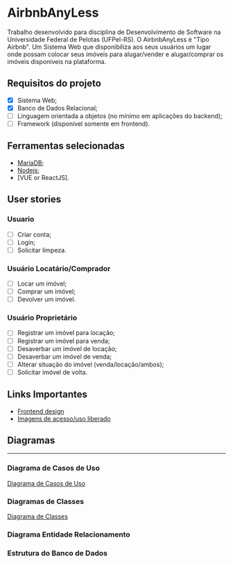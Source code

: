 # AirbnbAnyLess
Trabalho desenvolvido para disciplina de Desenvolvimento de Software na Universidade Federal de Pelotas (UFPel-RS). O AirbnbAnyLess é "Tipo Airbnb". Um Sistema Web que disponibiliza aos seus usuários um lugar onde possam colocar seus imóveis para alugar/vender e alugar/comprar os imóveis disponíveis na plataforma.

## Requisitos do projeto
- [x] Sistema Web;
- [x] Banco de Dados Relacional;
- [ ] Linguagem orientada a objetos (no mínimo em aplicações do backend);
- [ ] Framework (disponível somente em frontend).

## Ferramentas selecionadas
- [MariaDB](https://mariadb.org);
- [Nodejs](https://nodejs.org/en/);
- [VUE or ReactJS].

## User stories
### Usuario
- [ ] Criar conta;
- [ ] Login;
- [ ] Solicitar limpeza.

### Usuário Locatário/Comprador
- [ ] Locar um imóvel;
- [ ] Comprar um imóvel;
- [ ] Devolver um imóvel.

### Usuário Proprietário
- [ ] Registrar um imóvel para locação;
- [ ] Registrar um imóvel para venda;
- [ ] Desaverbar um imóvel de locação;
- [ ] Desaverbar um imóvel de venda;
- [ ] Alterar situação do imóvel (venda/locação/ambos);
- [ ] Solicitar imóvel de volta.

## Links Importantes
- [Frontend design](https://www.figma.com/file/6qkOFYaCl58t0HABiNtkwv/AirbnbAnyLess?node-id=0%3A1)
- [Imagens de acesso/uso liberado](https://unsplash.com)

## Diagramas

---


### Diagrama de Casos de Uso
[Diagrama de Casos de Uso](./src/diagrams/casos_de_uso.png)

### Diagramas de Classes
[Diagrama de Classes](./src/diagrams/classes.png)


### Diagrama Entidade Relacionamento


### Estrutura do Banco de Dados
